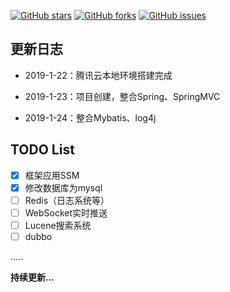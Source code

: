 [![GitHub stars](https://img.shields.io/github/stars/mooejun/scarf.svg)](https://github.com/mooejun/scarf/stargazers)
[![GitHub forks](https://img.shields.io/github/forks/mooejun/scarf.svg)](https://github.com/mooejun/scarf/network)
[![GitHub issues](https://img.shields.io/github/issues/mooejun/scarf.svg)](https://github.com/mooejun/scarf/issues)

## 更新日志

* 2019-1-22：腾讯云本地环境搭建完成

* 2019-1-23：项目创建，整合Spring、SpringMVC

* 2019-1-24：整合Mybatis、log4j


## TODO List

- [x] 框架应用SSM
- [x] 修改数据库为mysql
- [ ] Redis（日志系统等）
- [ ] WebSocket实时推送
- [ ] Lucene搜索系统
- [ ] dubbo

.....

**持续更新...**